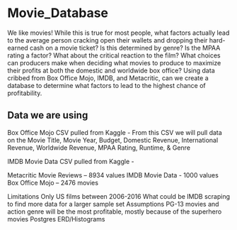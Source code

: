 # Movie_Database

We like movies! While this is true for most people, what factors actually lead to the average person cracking open their wallets and dropping their hard-earned cash on a movie ticket? Is this determined by genre? Is the MPAA rating a factor? What about the critical reaction to the film? What choices can producers make when deciding what movies to produce to maximize their profits at both the domestic and worldwide box office? Using data cribbed from Box Office Mojo, IMDB, and Metacritic, can we create a database to determine what factors to lead to the highest chance of profitability.


## Data we are using

Box Office Mojo CSV pulled from Kaggle - From this CSV we will pull data on the Movie Title, Movie Year, Budget, Domestic Revenue, International Revenue, Worldwide Revenue, MPAA Rating, Runtime, & Genre

IMDB Movie Data CSV pulled from Kaggle - 

Metacritic Movie Reviews – 8934 values
IMDB Movie Data - 1000 values
Box Office Mojo – 2476 movies



Limitations
Only US films between 2006-2016
What could be
IMDB scraping to find more data for a larger sample set
Assumptions
PG-13 movies and action genre will be the most profitable, mostly because of the superhero movies
Postgres ERD/Histograms
